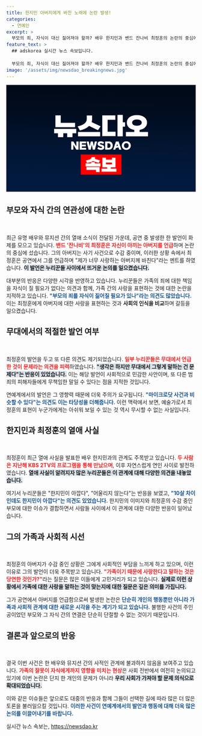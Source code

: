 ```yaml
---
title: 한지민 아버지에게 바친 노래에 논란 발생!
categories:
  - 연예인
excerpt: >
  부모의 죄, 자식이 대신 짊어져야 할까? 배우 한지민과 밴드 잔나비 최정훈의 논란의 중심에 서다. 그의 아버지가 수감 중인 상황에서 무대에서 한 발언이 온라인 커뮤니티를 뜨겁게 달구고 있다.
feature_text: >
  ## adskorea 실시간 뉴스 속보입니다.

  부모의 죄, 자식이 대신 짊어져야 할까? 배우 한지민과 밴드 잔나비 최정훈의 논란의 중심에 서다. 그의 아버지가 수감 중인 상황에서 무대에서 한 발언이 온라인 커뮤니티를 뜨겁게 달구고 있다.
image: '/assets/img/newsdao_breakingnews.jpg'
---
```


<p><img src="/assets/img/newsdao_breakingnews.jpg" alt="adskorea 속보" /></p>

<h2 data-ke-size="size26">부모와 자식 간의 연관성에 대한 논란</h2>

<p data-ke-size="size16">&nbsp;</p>

<p>최근 유명 배우와 뮤지션 간의 열애 소식이 전달된 가운데, 공연 중 발생한 한 발언이 화제를 모으고 있습니다. <b><span style="color: #ee2323;">밴드 '잔나비'의 최정훈은 자신이 아끼는 아버지를 언급</span></b>하며 논란의 중심에 섰습니다. 그의 아버지는 사기 사건으로 수감 중이며, 이러한 상황 속에서 최정훈은 공연에서 그를 언급하며 "제가 너무 사랑하는 아버지께 바친다"라는 멘트를 하였습니다. <b><span style="background-color: #21538527;">이 발언은 누리꾼들 사이에서 뜨거운 논의를 일으켰습니다.</span></b></p>

<p>대부분의 반응은 다양한 시각을 반영하고 있습니다. 누리꾼들은 가족의 죄에 대한 책임을 자식이 질 필요가 없다는 의견과 함께, 가족 간의 사랑을 표현하는 것에 대한 논란을 지적하고 있습니다. <b><span style="color: #1a5490;">"부모의 죄를 자식이 짊어질 필요가 있나"라는 의견도 많았습니다.</span></b> 이는 최정훈에게 아버지에 대한 사랑을 표현하는 것과 <b>사회의 인식을 비교</b>하며 갈등을 일으켰습니다.</p>

<h2 data-ke-size="size26">무대에서의 적절한 발언 여부</h2>

<p data-ke-size="size16">&nbsp;</p>

<p>최정훈의 발언을 두고 또 다른 의견도 제기되었습니다. <b><span style="color: #ee2323;">일부 누리꾼들은 무대에서 언급한 것이 문제라는 의견을 피력</span></b>하였습니다. <b><span style="background-color: #21538527;">"생각은 하지만 무대에서 그렇게 말하는 건 문제다"는 반응이 있었습니다.</span></b> 이는 해당 발언이 사회적으로 민감한 사안이며, 또 다른 범죄의 피해자들에게 무책임한 말일 수 있다는 점을 지적한 것입니다.</p>

<p>연예계에서의 발언은 그 영향력 때문에 더욱 주의가 요구됩니다. <b><span style="color: #1a5490;">"마이크로닷 사건과 비슷할 수 있다"는 의견도 이는 타당성을 더해줍니다.</span></b> 이런 맥락에서 보면, 예술가로서 최정훈의 표현이 누군가에게는 아쉬워 보일 수 있는 것 역시 무시할 수 없는 사실입니다.</p>

<h2 data-ke-size="size26">한지민과 최정훈의 열애 사실</h2>

<p data-ke-size="size16">&nbsp;</p>

<p>최정훈이 최근 열애 사실을 발표한 배우 한지민과의 관계도 주목받고 있습니다. <b><span style="color: #ee2323;">두 사람은 지난해 KBS 2TV의 프로그램을 통해 만났으며</span></b>, 이후 자연스럽게 연인 사이로 발전하였습니다. <b><span style="background-color: #21538527;">열애 사실이 알려지자 많은 누리꾼들은 이 관계에 대해 다양한 의견을 내놓았습니다.</span></b></p>

<p>여기서 누리꾼들은 "한지민이 아깝다", "어울리지 않는다"는 반응을 보였고, <b><span style="color: #1a5490;">"10살 차이인데도 한지민이 아깝다"는 의견도 있었습니다.</span></b> 한지민의 이미지와 최정훈의 수감 중인 부모에 대한 이슈가 결합하면서 사람들 사이에서 이 관계에 대한 다양한 반응이 일어났습니다. </p>

<h2 data-ke-size="size26">그의 가족과 사회적 시선</h2>

<p data-ke-size="size16">&nbsp;</p>

<p>최정훈의 아버지가 수감 중인 상황은 그에게 사회적인 부담을 느끼게 하고 있으며, 이런 이유로 그의 발언이 더욱 주목받고 있습니다. <b><span style="color: #ee2323;">"가족이기 때문에 사랑한다고 말하는 것은 당연한 것인가?"</span></b>라는 질문은 많은 이들에게 고민거리가 되고 있습니다. <b><span style="background-color: #21538527;">실제로 이런 상황에서 가족에 대한 사랑을 말하는 것이 맞는지에 대한 질문은 깊은 의미를 가집니다.</span></b></p>

<p>그가 공연에서 아버지를 언급함으로써 발생한 논란은 <b><span style="color: #1a5490;">단순히 개인의 행동뿐만 아니라 가족과 사회적 관계에 대한 새로운 시각을 주는 계기가 되고 있습니다.</span></b> 불행한 사건의 주인공이었던 부모와 그 자식 간의 연결은 단순히 단절할 수 없는 것이기 때문입니다.</p>

<h2 data-ke-size="size26">결론과 앞으로의 반응</h2>

<p data-ke-size="size16">&nbsp;</p>

<p>결국 이번 사건은 한 배우와 뮤지션 간의 사적인 관계에 불과하지 않음을 보여주고 있습니다. <b><span style="color: #ee2323;">가족의 잘못이 자식에게까지 영향을 미치는 현상</span></b>은 사회 전반에서 여전히 논의되고 있기에 이번 논란은 단지 한 개인의 문제가 아니라 <b><span style="background-color: #21538527;">우리 사회가 가져야 할 문제 의식으로 확대되었습니다.</span></b></p>

<p>이와 같은 이슈들은 앞으로도 대중의 반응과 함께 그들이 선택한 길에 따라 많은 더 많은 토론을 불러일으킬 것입니다. <b><span style="color: #1a5490;">이러한 사건이 연예계에서의 발언과 행동에 대해 더욱 많은 논의를 이끌어내기를 바랍니다.</span></b></p>
실시간 뉴스 속보는, <a href="https://newsdao.kr" rel="dofollow">https://newsdao.kr</a>


